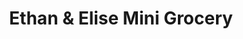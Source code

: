 ---
title: "Ethan & Elise Mini Grocery"
url: /tiaong/ethan-and-elise-mini-grocery/
shop: convenience
---